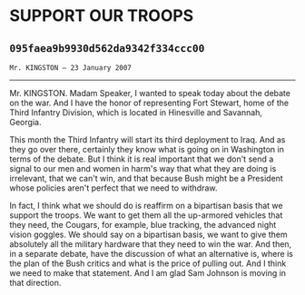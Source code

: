 # SUPPORT OUR TROOPS
## `095faea9b9930d562da9342f334ccc00`
`Mr. KINGSTON — 23 January 2007`

---


Mr. KINGSTON. Madam Speaker, I wanted to speak today about the debate 
on the war. And I have the honor of representing Fort Stewart, home of 
the Third Infantry Division, which is located in Hinesville and 
Savannah, Georgia.

This month the Third Infantry will start its third deployment to 
Iraq. And as they go over there, certainly they know what is going on 
in Washington in terms of the debate. But I think it is real important 
that we don't send a signal to our men and women in harm's way that 
what they are doing is irrelevant, that we can't win, and that because 
Bush might be a President whose policies aren't perfect that we need to 
withdraw.

In fact, I think what we should do is reaffirm on a bipartisan basis 
that we support the troops. We want to get them all the up-armored 
vehicles that they need, the Cougars, for example, blue tracking, the 
advanced night vision goggles. We should say on a bipartisan basis, we 
want to give them absolutely all the military hardware that they need 
to win the war. And then, in a separate debate, have the discussion of 
what an alternative is, where is the plan of the Bush critics and what 
is the price of pulling out. And I think we need to make that 
statement. And I am glad Sam Johnson is moving in that direction.
